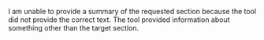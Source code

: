 I am unable to provide a summary of the requested section because the tool did not provide the correct text. The tool provided information about something other than the target section.